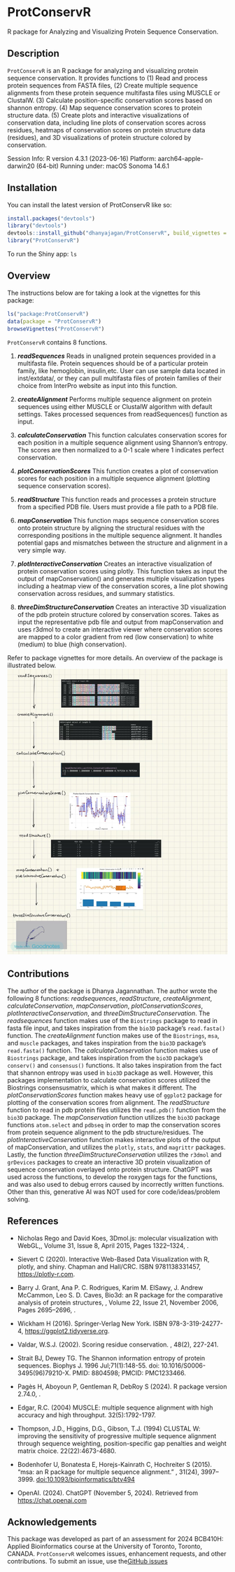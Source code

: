 
<!-- README.md is generated from README.Rmd. Please edit that file -->

# ProtConservR

R package for Analyzing and Visualizing Protein Sequence Conservation.
<!-- badges: start --> <!-- badges: end -->

## Description

`ProtConservR` is an R package for analyzing and visualizing protein
sequence conservation. It provides functions to (1) Read and process
protein sequences from FASTA files, (2) Create multiple sequence
alignments from these protein sequence multifasta files using MUSCLE or
ClustalW. (3) Calculate position-specific conservation scores based on
shannon entropy. (4) Map sequence conservation scores to protein
structure data. (5) Create plots and interactive visualizations of
conservation data, including line plots of conservation scores across
residues, heatmaps of conservation scores on protein structure data
(residues), and 3D visualizations of protein structure colored by
conservation.

Session Info: 
R version 4.3.1 (2023-06-16)
Platform: aarch64-apple-darwin20 (64-bit)
Running under: macOS Sonoma 14.6.1

## Installation

You can install the latest version of ProtConservR like so:

``` r
install.packages("devtools")
library("devtools")
devtools::install_github("dhanyajagan/ProtConservR", build_vignettes = TRUE)
library("ProtConservR")
```

To run the Shiny app: `ls`

## Overview

The instructions below are for taking a look at the vignettes for this
package:

``` r
ls("package:ProtConservR")
data(package = "ProtConservR") 
browseVignettes("ProtConservR")
```

`ProtConservR` contains 8 functions.

1.  ***readSequences*** Reads in unaligned protein sequences provided in
    a multifasta file. Protein sequences should be of a particular
    protein family, like hemoglobin, insulin,etc. User can use sample
    data located in inst/extdata/, or they can pull multifasta files of
    protein families of their choice from InterPro website as input into
    this function.

2.  ***createAlignment*** Performs multiple sequence alignment on
    protein sequences using either MUSCLE or ClustalW algorithm with
    default settings. Takes processed sequences from readSequences()
    function as input.

3.  ***calculateConservation*** This function calculates conservation
    scores for each position in a multiple sequence alignment using
    Shannon’s entropy. The scores are then normalized to a 0-1 scale
    where 1 indicates perfect conservation.

4.  ***plotConservationScores*** This function creates a plot of
    conservation scores for each position in a multiple sequence
    alignment (plotting sequence conservation scores).

5.  ***readStructure*** This function reads and processes a protein
    structure from a specified PDB file. Users must provide a file path
    to a PDB file.

6.  ***mapConservation*** This function maps sequence conservation
    scores onto protein structure by aligning the structural residues
    with the corresponding positions in the multiple sequence alignment.
    It handles potential gaps and mismatches between the structure and
    alignment in a very simple way.

7.  ***plotInteractiveConservation*** Creates an interactive
    visualization of protein conservation scores using plotly. This
    function takes as input the output of mapConservation() and
    generates multiple visualization types including a heatmap view of
    the conservation scores, a line plot showing conservation across
    residues, and summary statistics.

8.  ***threeDimStructureConservation*** Creates an interactive 3D
    visualization of the pdb protein structure colored by conservation
    scores. Takes as input the representative pdb file and output from
    mapConservation and uses r3dmol to create an interactive viewer
    where conservation scores are mapped to a color gradient from red
    (low conservation) to white (medium) to blue (high conservation).

Refer to package vignettes for more details. An overview of the package
is illustrated below. ![](./inst/extdata/Dhanya_Overview.png)

## Contributions

The author of the package is Dhanya Jagannathan. The author wrote the
following 8 functions: *readsequences*, *readStructure*,
*createAlignment*, *calculateConservation*, *mapConservation*,
*plotConservationScores*, *plotInteractiveConservation*, and
*threeDimStructureConservation*. The *readsequences* function makes use
of the `Biostrings` package to read in fasta file input, and takes
inspiration from the `bio3D` package’s `read.fasta()` function. The
*createAlignment* function makes use of the `Biostrings`, `msa`, and
`muscle` packages, and takes inspiration from the `bio3D` package’s
`read.fasta()` function. The *calculateConservation* function makes use
of `Biostrings` package, and takes inspiration from the `bio3D`
package’s `conserv()` and `consensus()` functions. It also takes
inspiration from the fact that shannon entropy was used in `bio3D`
package as well. However, this packages implementation to calculate
conservation scores utilized the Biostrings consensusmatrix, which is
what makes it different. The *plotConservationScores* function makes
heavy use of `ggplot2` package for plotting of the conservation scores
from alignment. The *readStructure* function to read in pdb protein
files utilizes the `read.pdb()` function from the `bio3D` package. The
*mapConservation* function utilizes the `bio3D` package functions
`atom.select` and `pdbseq` in order to map the conservation scores from
protein sequence alignment to the pdb structure/residues. The
*plotInteractiveConservation* function makes interactive plots of the
output of mapConservation, and utilizes the `plotly`, `stats`, and
`magrittr` packages. Lastly, the function
*threeDimStructureConservation* utilizes the `r3dmol` and `grDevices`
packages to create an interactive 3D protein visualization of sequence
conservation overlayed onto protein structure. ChatGPT was used across
the functions, to develop the roxygen tags for the functions, and was
also used to debug errors caused by incorrectly written functions. Other
than this, generative AI was NOT used for core code/ideas/problem
solving.

## References

- Nicholas Rego and David Koes, 3Dmol.js: molecular visualization with
  WebGL,, Volume 31, Issue 8, April 2015, Pages 1322–1324, .

- Sievert C (2020). Interactive Web-Based Data Visualization with R,
  plotly, and shiny. Chapman and Hall/CRC. ISBN 9781138331457,
  <https://plotly-r.com>.

- Barry J. Grant, Ana P. C. Rodrigues, Karim M. ElSawy, J. Andrew
  McCammon, Leo S. D. Caves, Bio3d: an R package for the comparative
  analysis of protein structures, , Volume 22, Issue 21, November 2006,
  Pages 2695–2696, .

- Wickham H (2016). Springer-Verlag New York. ISBN 978-3-319-24277-4,
  <https://ggplot2.tidyverse.org>.

- Valdar, W.S.J. (2002). Scoring residue conservation. , 48(2), 227-241.

- Strait BJ, Dewey TG. The Shannon information entropy of protein
  sequences. Biophys J. 1996 Jul;71(1):148-55. doi:
  10.1016/S0006-3495(96)79210-X. PMID: 8804598; PMCID: PMC1233466.

- Pagès H, Aboyoun P, Gentleman R, DebRoy S (2024). R package version
  2.74.0, .

- Edgar, R.C. (2004) MUSCLE: multiple sequence alignment with high
  accuracy and high throughput. 32(5):1792-1797.

- Thompson, J.D., Higgins, D.G., Gibson, T.J. (1994) CLUSTAL W:
  improving the sensitivity of progressive multiple sequence alignment
  through sequence weighting, position-specific gap penalties and weight
  matrix choice. 22(22):4673-4680.

- Bodenhofer U, Bonatesta E, Horejs-Kainrath C, Hochreiter S (2015).
  “msa: an R package for multiple sequence alignment.” , 31(24),
  3997–3999. <doi:10.1093/bioinformatics/btv494>

- OpenAI. (2024). ChatGPT (November 5, 2024). Retrieved from
  <https://chat.openai.com>

## Acknowledgements

This package was developed as part of an assessment for 2024 BCB410H:
Applied Bioinformatics course at the University of Toronto, Toronto,
CANADA. `ProtConservR` welcomes issues, enhancement requests, and other
contributions. To submit an issue, use the[GitHub
issues](https://github.com/dhanyajagan/ProtConservR/issues)
